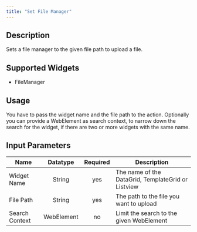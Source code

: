 ```yaml
---
title: "Set File Manager"
---
```

## Description
Sets a file manager to the given file path to upload a file.

## Supported Widgets
 + FileManager

## Usage
You have to pass the widget name and the file path to the action.
Optionally you can provide a WebElement as search context, to narrow down the search for the widget, if there are two or more widgets with the same name.

## Input Parameters
Name | Datatype |Required| Description
---- |:--------:|:------:|---------------
Widget Name | String | yes | The name of the DataGrid, TemplateGrid or Listview
File Path | String | yes | The path to the file you want to upload
Search Context | WebElement | no |Limit the search to the given WebElement
